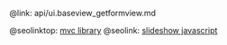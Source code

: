 @link: api/ui.baseview_getformview.md

@seolinktop: [mvc library](https://webix.com)
@seolink: [slideshow javascript](https://webix.com/widget/carousel/)